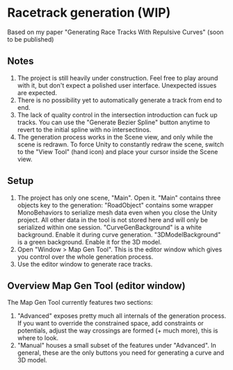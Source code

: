 # Racetrack generation (WIP)
Based on my paper "Generating Race Tracks With Repulsive Curves" (soon to be published)

## Notes
1. The project is still heavily under construction. Feel free to play around with it, but don't expect a polished user interface. Unexpected issues are expected.
2. There is no possibility yet to automatically generate a track from end to end.
3. The lack of quality control in the intersection introduction can fuck up tracks.
You can use the "Generate Bezier Spline" button anytime to revert to the initial spline with no intersectinos.
4. The generation process works in the Scene view, and only while the scene is redrawn.
To force Unity to constantly redraw the scene, switch to the "View Tool" (hand icon) and place your cursor inside the Scene view.

## Setup
1. The project has only one scene, "Main". Open it. "Main" contains three objects key to the generation:
"RoadObject" contains some wrapper MonoBehaviors to serialize mesh data even when you close the Unity project.
All other data in the tool is not stored here and will only be serialized within one session.
"CurveGenBackground" is a white background. Enable it during curve generation.
"3DModelBackground" is a green background. Enable it for the 3D model.
3. Open "Window > Map Gen Tool". This is the editor window which gives you control over the whole generation process.
4. Use the editor window to generate race tracks.

## Overview Map Gen Tool (editor window)
The Map Gen Tool currently features two sections:
1. "Advanced" exposes pretty much all internals of the generation process.
If you want to override the constrained space, add constraints or potentials, adjust the way crossings are formed (+ much more), this is where to look.
2. "Manual" houses a small subset of the features under "Advanced". In general, these are the only buttons you need for generating a curve and 3D model.
